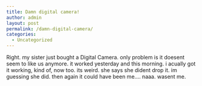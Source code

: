 ```yaml
---
title: Damn digital camera!
author: admin
layout: post
permalink: /damn-digital-camera/
categories:
  - Uncategorized
---
```

Right. my sister just bought a Digital Camera. only problem is it doesent seem to like us anymore. it worked yesterday and this morning. i acually got it working, kind of, now too. its weird. she says she dident drop it. im guessing she did. then again it could have been me&#8230;. naaa. wasent me.